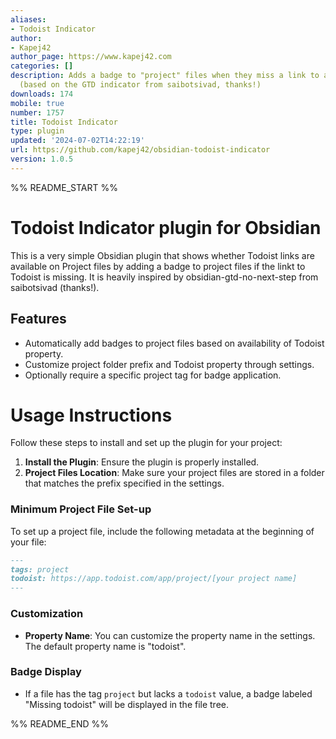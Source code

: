 ```yaml
---
aliases:
- Todoist Indicator
author:
- Kapej42
author_page: https://www.kapej42.com
categories: []
description: Adds a badge to "project" files when they miss a link to a Todoist project.
  (based on the GTD indicator from saibotsivad, thanks!)
downloads: 174
mobile: true
number: 1757
title: Todoist Indicator
type: plugin
updated: '2024-07-02T14:22:19'
url: https://github.com/kapej42/obsidian-todoist-indicator
version: 1.0.5
---
```


%% README_START %%

# Todoist Indicator plugin for Obsidian

This is a very simple Obsidian plugin that shows whether Todoist links are available on Project files by adding a badge to project files if the linkt to Todoist is missing. It is heavily inspired by obsidian-gtd-no-next-step from saibotsivad (thanks!).

## Features

- Automatically add badges to project files based on availability of Todoist property.
- Customize project folder prefix and Todoist property through settings.
- Optionally require a specific project tag for badge application.

# Usage Instructions

Follow these steps to install and set up the plugin for your project:

1. **Install the Plugin**: Ensure the plugin is properly installed.
2. **Project Files Location**: Make sure your project files are stored in a folder that matches the prefix specified in the settings.

### Minimum Project File Set-up
To set up a project file, include the following metadata at the beginning of your file:

```markdown
---
tags: project
todoist: https://app.todoist.com/app/project/[your project name]
---
```

### Customization
- **Property Name**: You can customize the property name in the settings. The default property name is "todoist".

### Badge Display
- If a file has the tag `project` but lacks a `todoist` value, a badge labeled "Missing todoist" will be displayed in the file tree.

%% README_END %%